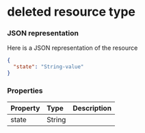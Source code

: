 # deleted resource type



### JSON representation

Here is a JSON representation of the resource

<!-- {
  "blockType": "resource",
  "optionalProperties": [

  ],
  "@odata.type": "microsoft.graph.deleted"
}-->

```json
{
  "state": "String-value"
}

```
### Properties
| Property	   | Type	|Description|
|:---------------|:--------|:----------|
|state|String||

<!-- uuid: 4ed47af7-9a9b-44dc-8b7f-b8ead204ed6f
2015-10-19 08:46:44 UTC -->
<!-- {
  "type": "#page.annotation",
  "description": "deleted resource",
  "keywords": "",
  "section": "documentation",
  "tocPath": ""
}-->